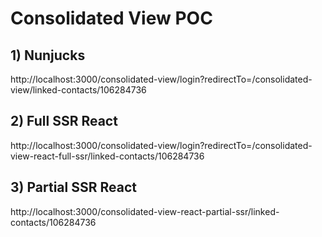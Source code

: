 # Consolidated View POC

## 1) Nunjucks

http://localhost:3000/consolidated-view/login?redirectTo=/consolidated-view/linked-contacts/106284736

## 2) Full SSR React

http://localhost:3000/consolidated-view/login?redirectTo=/consolidated-view-react-full-ssr/linked-contacts/106284736

## 3) Partial SSR React

http://localhost:3000/consolidated-view-react-partial-ssr/linked-contacts/106284736
